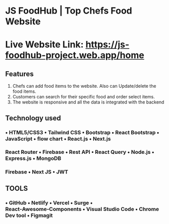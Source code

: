 # JS FoodHub | Top Chefs Food Website 
# Live Website Link: https://js-foodhub-project.web.app/home

## Features
1. Chefs can add food items to the website. Also can Update/delete the food items.
2. Customers can search for their specific food and order select items.
3. The website is responsive and all the data is integrated with the backend
## Technology used

### • HTML5/CSS3 • Tailwind CSS • Bootstrap • React Bootstrap • JavaScript • flow chart • React.js • Next.js

### React Router • Firebase • Rest API • React Query • Node.js • Express.js • MongoDB

### Firebase • Next JS • JWT

## TOOLS
### • GitHub • Netlify • Vercel • Surge • React‑Awesome‑Components • Visual Studio Code • Chrome Dev tool • Figmagit 
